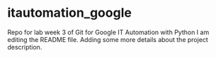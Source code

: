 # itautomation_google
Repo for lab week 3 of Git for  Google IT Automation with Python
I am editing the README file. Adding some more details about the project description.
